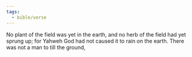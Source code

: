 ```yaml
---
tags:
  - bible/verse
---
```

No plant of the field was yet in the earth, and no herb of the field had yet sprung up; for Yahweh God had not caused it to rain on the earth. There was not a man to till the ground,